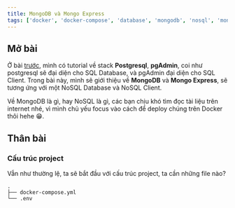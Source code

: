 ```yaml
---
title: MongoDB và Mongo Express
tags: ['docker', 'docker-compose', 'database', 'mongodb', 'nosql', 'mongo-express']
---
```


## Mở bài

Ở bài [trước](../postgresql-va-pgadmin), mình có tutorial về stack **Postgresql**, **pgAdmin**, coi như postgresql sẽ đại diện cho SQL Database, và pgAdmin đại diện cho SQL Client. Trong bài này, mình sẽ giới thiệu về **MongoDB** và **Mongo Express**, sẽ tương ứng với một NoSQL Database và NoSQL Client.

Về MongoDB là gì, hay NoSQL là gì, các bạn chịu khó tìm đọc tài liệu trên internet nhé, vì mình chủ yếu focus vào cách để deploy chúng trên Docker thôi hehe 😁.

## Thân bài

### Cấu trúc project

Vẫn như thường lệ, ta sẽ bắt đầu với cấu trúc project, ta cần những file nào?

```
.
├── docker-compose.yml
└── .env
```
